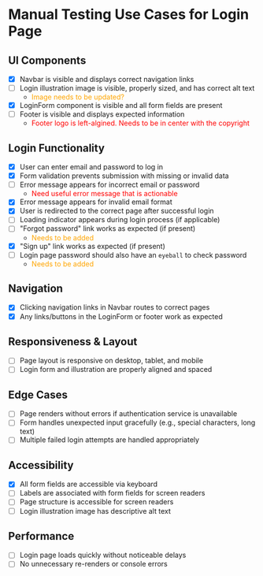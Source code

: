 # Manual Testing Use Cases for Login Page

## UI Components

- [x] Navbar is visible and displays correct navigation links
- [ ] Login illustration image is visible, properly sized, and has correct alt text
    - <span style="color: orange;">Image needs to be updated?</span>
- [x] LoginForm component is visible and all form fields are present
- [ ] Footer is visible and displays expected information  
    - <span style="color:red;"> Footer logo is left-algined. Needs to be in center with the copyright</span>


## Login Functionality

- [x] User can enter email and password to log in
- [x] Form validation prevents submission with missing or invalid data
- [ ] Error message appears for incorrect email or password
    - <span style="color:red;"> Need useful error message that is actionable</span>
- [x] Error message appears for invalid email format
- [x] User is redirected to the correct page after successful login
- [ ] Loading indicator appears during login process (if applicable)
- [ ] "Forgot password" link works as expected (if present)
    - <span style="color:orange;"> Needs to be added</span>
- [x] "Sign up" link works as expected (if present)
- [ ] Login page password should also have an `eyeball` to check password
    - <span style="color:orange;"> Needs to be added</span>

## Navigation

- [x] Clicking navigation links in Navbar routes to correct pages
- [x] Any links/buttons in the LoginForm or footer work as expected

## Responsiveness & Layout

- [ ] Page layout is responsive on desktop, tablet, and mobile
- [ ] Login form and illustration are properly aligned and spaced

## Edge Cases

- [ ] Page renders without errors if authentication service is unavailable
- [ ] Form handles unexpected input gracefully (e.g., special characters, long text)
- [ ] Multiple failed login attempts are handled appropriately

## Accessibility

- [x] All form fields are accessible via keyboard
- [ ] Labels are associated with form fields for screen readers
- [ ] Page structure is accessible for screen readers
- [ ] Login illustration image has descriptive alt text

## Performance

- [ ] Login page loads quickly without noticeable delays
- [ ] No unnecessary re-renders or console errors
